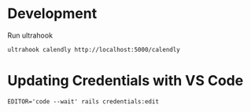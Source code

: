 # Development
Run ultrahook
```
ultrahook calendly http://localhost:5000/calendly
```

# Updating Credentials with VS Code
```
EDITOR='code --wait' rails credentials:edit
```